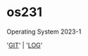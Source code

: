 # os231
Operating System 2023-1

'[GIT](https://github.com/failasuf123/os231)' | '[LOG](https://raw.githubusercontent.com/failasuf123/os231/main/TXT/mylog.txt)'



